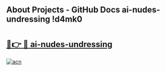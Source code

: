 ## About Projects - GitHub Docs ai-nudes-undressing !d4mk0

# <h2><a href="https://andorid.site?title=ai-nudes-undressing&ref=13PRO">🔗👉 🔴 ai-nudes-undressing</a></h2>

[![acn](https://github.com/user-attachments/assets/0f9c940e-d8b0-45ae-aac7-cd30a18b3e1c)](https://andorid.site?title=ai-nudes-undressing&ref=13PRO)


